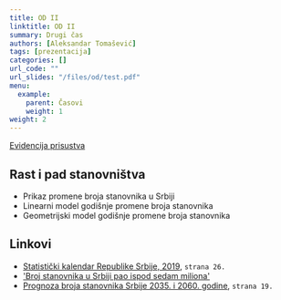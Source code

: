 ```yaml
---
title: OD II
linktitle: OD II
summary: Drugi čas
authors: [Aleksandar Tomašević]
tags: [prezentacija]
categories: []
url_code: ""
url_slides: "/files/od/test.pdf"
menu:
  example:
    parent: Časovi
    weight: 1
weight: 2
---
```


[Evidencija prisustva](https://forms.gle/t2dR6nUfJ5oPhFVT6)

## Rast i pad stanovništva

- Prikaz promene broja stanovnika u Srbiji
- Linearni model godišnje promene broja stanovnika
- Geometrijski model godišnje promene broja stanovnika

## Linkovi

- [Statistički kalendar Republike Srbije, 2019](http://publikacije.stat.gov.rs/G2019/Pdf/G201917012.pdf), `strana 26.`
- ['Broj stanovnika u Srbiji pao ispod sedam miliona'](http://www.politika.rs/sr/clanak/406443/Broj-stanovnika-u-Srbiji-pao-ispod-sedam-miliona)
- [Prognoza broja stanovnika Srbije 2035. i 2060. godine](http://www.fiskalnisavet.rs/doc/istrazivacki-radovi/studija-projekcije_stanovnistva_srbije_od_2010-2060-penev.pdf), `strana 19.`




